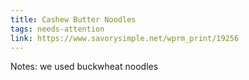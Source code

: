 ```yaml
---
title: Cashew Butter Noodles
tags: needs-attention
link: https://www.savorysimple.net/wprm_print/19256
---
```

Notes: we used buckwheat noodles


